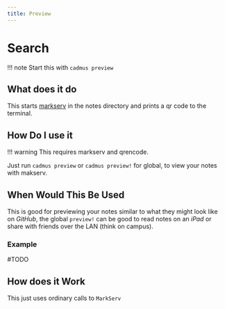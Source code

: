 ```yaml
---
title: Preview
---
```


# Search
!!! note
    Start this with `cadmus preview`

## What does it do

This starts [markserv](https://github.com/markserv/markserv) in the notes directory and prints a qr code to the terminal.

## How Do I use it

!!! warning 
    This requires markserv and qrencode.

Just run `cadmus preview` or `cadmus preview!` for global, to view your notes with makserv.

## When Would This Be Used

This is good for previewing your notes similar to what they might look like on *GitHub*, the global `preview!` can be good to read notes on an *iPad* or share with friends over the LAN (think on campus).

### Example

 #TODO

## How does it Work

This just uses ordinary calls to `MarkServ`
